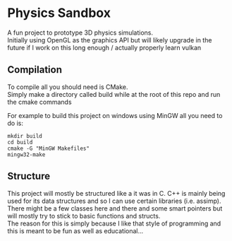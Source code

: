 # Physics Sandbox
A fun project to prototype 3D physics simulations. <br>
Initially using OpenGL as the graphics API but will likely upgrade in the future if I work on this long enough / actually properly learn vulkan

## Compilation
To compile all you should need is CMake.<br>
Simply make a directory called build while at the root of this repo and run the cmake commands<br>

For example to build this project on windows using MinGW all you need to do is:
```
mkdir build
cd build
cmake -G "MinGW Makefiles"
mingw32-make
```

## Structure
This project will mostly be structured like a it was in C. C++ is mainly being used for its data structures and so I can use certain libraries (i.e. assimp). There might be a few classes here and there and some smart pointers but will mostly try to stick to basic functions and structs.<br>
The reason for this is simply because I like that style of programming and this is meant to be fun as well as educational...